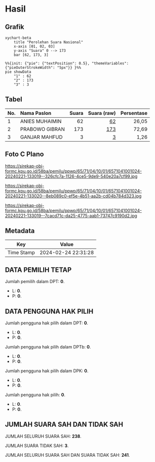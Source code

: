 # Hasil

## Grafik

```mermaid
xychart-beta
    title "Perolehan Suara Nasional"
    x-axis [01, 02, 03]
    y-axis "Suara" 0 --> 173
    bar [62, 173, 3]
```

```mermaid
%%{init: {"pie": {"textPosition": 0.5}, "themeVariables": {"pieOuterStrokeWidth": "5px"}} }%%
pie showData
    "1" : 62
    "2" : 173
    "3" : 3
```

## Tabel

| No. | Nama Paslon    | Suara | Suara (raw) | Persentase |
|:--- |:-------------- | -----:| -----------:| ----------:|
| 1   | ANIES MUHAIMIN | 62    | [62][p-1]   | 26,05      |
| 2   | PRABOWO GIBRAN | 173   | [173][p-2]  | 72,69      |
| 3   | GANJAR MAHFUD  | 3     | [3][p-3]    | 1,26       |


[p-1]: https://github.com/gigit-pemilu/pemilu-2024/blob/main/pilpres/hitung-suara/sub/65-kalimantan-utara/sub/71-kota-tarakan/sub/04-tarakan-utara/sub/1001-juata-laut/sub/024-tps/sub/paslon-1.txt
[p-2]: https://github.com/gigit-pemilu/pemilu-2024/blob/main/pilpres/hitung-suara/sub/65-kalimantan-utara/sub/71-kota-tarakan/sub/04-tarakan-utara/sub/1001-juata-laut/sub/024-tps/sub/paslon-2.txt
[p-3]: https://github.com/gigit-pemilu/pemilu-2024/blob/main/pilpres/hitung-suara/sub/65-kalimantan-utara/sub/71-kota-tarakan/sub/04-tarakan-utara/sub/1001-juata-laut/sub/024-tps/sub/paslon-3.txt

## Foto C Plano

https://sirekap-obj-formc.kpu.go.id/58ba/pemilu/ppwp/65/71/04/10/01/6571041001024-20240221-133019--326cfc7a-1126-4ce5-9de9-540e20a7cf99.jpg

https://sirekap-obj-formc.kpu.go.id/58ba/pemilu/ppwp/65/71/04/10/01/6571041001024-20240221-133020--8eb089c0-ef5e-4b51-aa2b-cd04b784d323.jpg

https://sirekap-obj-formc.kpu.go.id/58ba/pemilu/ppwp/65/71/04/10/01/6571041001024-20240221-133019--7cacd71c-da25-4775-aab1-73747c9190d2.jpg


## Metadata

| Key        | Value               |
| ---------- | ------------------- |
| Time Stamp | 2024-02-24 22:31:28 |


## DATA PEMILIH TETAP

Jumlah pemilih dalam DPT: **0**.
 * L: **0**.
 * P: **0**.

## DATA PENGGUNA HAK PILIH

Jumlah pengguna hak pilih dalam DPT: **0**.
 * L: **0**.
 * P: **0**.

Jumlah pengguna hak pilih dalam DPTb: **0**.
 * L: **0**.
 * P: **0**.

Jumlah pengguna hak pilih dalam DPK: **0**.
 * L: **0**.
 * P: **0**.

Jumlah pengguna hak pilih: **0**.
 * L: **0**.
 * P: **0**.

## JUMLAH SUARA SAH DAN TIDAK SAH

JUMLAH SELURUH SUARA SAH: **238**.

JUMLAH SUARA TIDAK SAH: **3**.

JUMLAH SELURUH SUARA SAH DAN SUARA TIDAK SAH: **241**.



